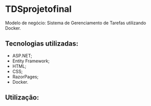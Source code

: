 # TDSprojetofinal

Modelo de negócio: Sistema de Gerenciamento de Tarefas utilizando Docker.

## Tecnologias utilizadas:

* ASP.NET;
* Entity Framework;
* HTML;
* CSS;
* RazorPages; 
* Docker.


## Utilização:

